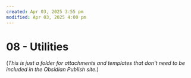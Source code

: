 ```yaml
---
created: Apr 03, 2025 3:55 pm
modified: Apr 03, 2025 4:00 pm
---
```


# 08 - Utilities

(*This is just a folder for attachments and templates that don't need to be included in the Obsidian Publish site.*)